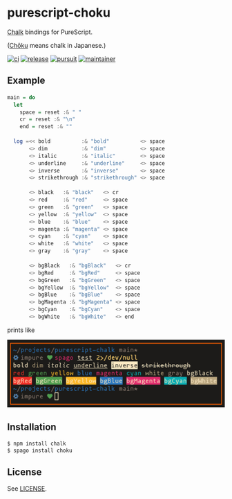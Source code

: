 # purescript-choku

[Chalk](https://github.com/chalk/chalk) bindings for PureScript.

([Chōku][9] means chalk in Japanese.)

[![ci][1]][2]
[![release][3]][4]
[![pursuit][5]][6]
[![maintainer][7]][8]

[1]: https://github.com/m15a/purescript-choku/actions/workflows/ci.yml/badge.svg
[2]: https://github.com/m15a/purescript-choku/actions/workflows/ci.yml
[3]: https://img.shields.io/github/release/m15a/purescript-choku.svg
[4]: https://github.com/m15a/purescript-choku/releases
[5]: https://pursuit.purescript.org/packages/purescript-choku/badge
[6]: https://pursuit.purescript.org/packages/purescript-choku
[7]: https://img.shields.io/badge/maintainer-m15a-teal.svg
[8]: https://github.com/m15a/
[9]: https://en.wiktionary.org/wiki/%E3%83%81%E3%83%A7%E3%83%BC%E3%82%AF

## Example

```purescript
main = do
  let
    space = reset :& " "
    cr = reset :& "\n"
    end = reset :& ""

  log =<< bold          :& "bold"          <> space
       <> dim           :& "dim"           <> space
       <> italic        :& "italic"        <> space
       <> underline     :& "underline"     <> space
       <> inverse       :& "inverse"       <> space
       <> strikethrough :& "strikethrough" <> space

       <> black   :& "black"   <> cr
       <> red     :& "red"     <> space
       <> green   :& "green"   <> space
       <> yellow  :& "yellow"  <> space
       <> blue    :& "blue"    <> space
       <> magenta :& "magenta" <> space
       <> cyan    :& "cyan"    <> space
       <> white   :& "white"   <> space
       <> gray    :& "gray"    <> space

       <> bgBlack   :& "bgBlack"   <> cr
       <> bgRed     :& "bgRed"     <> space
       <> bgGreen   :& "bgGreen"   <> space
       <> bgYellow  :& "bgYellow"  <> space
       <> bgBlue    :& "bgBlue"    <> space
       <> bgMagenta :& "bgMagenta" <> space
       <> bgCyan    :& "bgCyan"    <> space
       <> bgWhite   :& "bgWhite"   <> end
```

prints like

![Example](_assets/example.png)

## Installation

```console
$ npm install chalk
$ spago install choku
```

## License

See [LICENSE](LICENSE).
